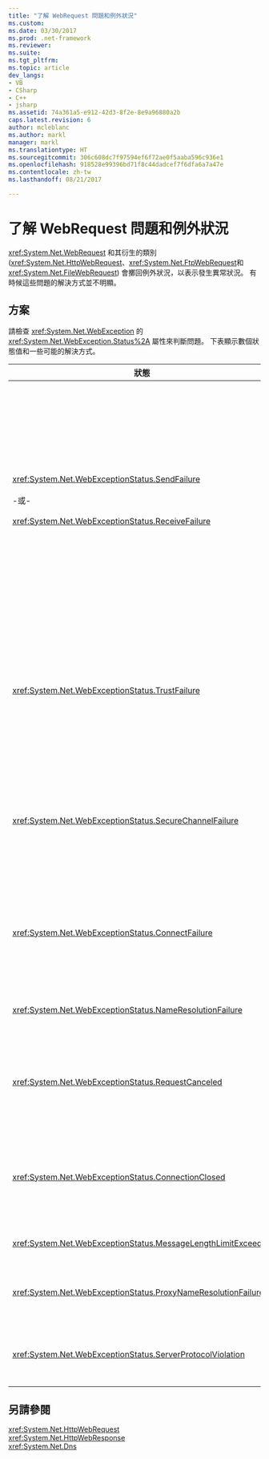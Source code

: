 ```yaml
---
title: "了解 WebRequest 問題和例外狀況"
ms.custom: 
ms.date: 03/30/2017
ms.prod: .net-framework
ms.reviewer: 
ms.suite: 
ms.tgt_pltfrm: 
ms.topic: article
dev_langs:
- VB
- CSharp
- C++
- jsharp
ms.assetid: 74a361a5-e912-42d3-8f2e-8e9a96880a2b
caps.latest.revision: 6
author: mcleblanc
ms.author: markl
manager: markl
ms.translationtype: HT
ms.sourcegitcommit: 306c608dc7f97594ef6f72ae0f5aaba596c936e1
ms.openlocfilehash: 918528e99396bd71f8c44dadcef7f6dfa6a7a47e
ms.contentlocale: zh-tw
ms.lasthandoff: 08/21/2017

---
```

# <a name="understanding-webrequest-problems-and-exceptions"></a>了解 WebRequest 問題和例外狀況
<xref:System.Net.WebRequest> 和其衍生的類別 (<xref:System.Net.HttpWebRequest>、<xref:System.Net.FtpWebRequest>和 <xref:System.Net.FileWebRequest>) 會擲回例外狀況，以表示發生異常狀況。 有時候這些問題的解決方式並不明顯。  
  
## <a name="solutions"></a>方案  
 請檢查 <xref:System.Net.WebException> 的 <xref:System.Net.WebException.Status%2A> 屬性來判斷問題。 下表顯示數個狀態值和一些可能的解決方式。  
  
|狀態|詳細資料|解決方式|  
|------------|-------------|--------------|  
|<xref:System.Net.WebExceptionStatus.SendFailure><br /><br /> -或-<br /><br /> <xref:System.Net.WebExceptionStatus.ReceiveFailure>|基礎通訊端有問題。 連接可能已重設。|重新連線，然後重新傳送要求。<br /><br /> 確定已安裝最新的 Service Pack。<br /><br /> 增加 <xref:System.Net.ServicePointManager.MaxServicePointIdleTime%2A?displayProperty=fullName> 屬性的值。<br /><br /> 請設定 <xref:System.Net.HttpWebRequest.KeepAlive%2A?displayProperty=fullName> 為 `false`。<br /><br /> 使用 <xref:System.Net.ServicePointManager.DefaultConnectionLimit%2A> 屬性增加最大連線數目。<br /><br /> 檢查 Proxy 設定。<br /><br /> 如果使用 SSL，請確定伺服器處理序有權存取憑證存放區。<br /><br /> 如果要傳送大量資料，請將 <xref:System.Net.HttpWebRequest.AllowWriteStreamBuffering%2A> 設為 `false`。|  
|<xref:System.Net.WebExceptionStatus.TrustFailure>|無法驗證伺服器憑證。|嘗試使用 Internet Explorer 開啟 URI。 解決 IE 顯示的任何安全性警示。 如果您無法解決安全性警示，可以建立憑證原則類別，實作 <xref:System.Net.ICertificatePolicy> 以傳回 `true`，並將它傳遞給 <xref:System.Net.ServicePointManager.CertificatePolicy%2A>。<br /><br /> 請參閱 [http://support.microsoft.com/?id=823177](http://go.microsoft.com/fwlink/?LinkID=179653)。<br /><br /> 請確定簽署伺服器憑證之憑證授權單位的憑證，已新增在 Internet Explorer 的 [信任的憑證授權單位] 清單。<br /><br /> 請確定 URL 中的主機名稱符合伺服器憑證上的一般名稱。|  
|<xref:System.Net.WebExceptionStatus.SecureChannelFailure>|在 SSL 交易中發生錯誤，或有憑證問題。|.NET Framework 1.1 版僅支援 SSL 3.0 版。 如果伺服器只使用 TLS 1.0 版或 SSL 2.0 版時，會擲回例外狀況。 升級至 .NET Framework 2.0 版，並設定 <xref:System.Net.ServicePointManager.SecurityProtocol%2A> 以符合伺服器。<br /><br /> 用戶端憑證是由伺服器不信任的憑證授權單位 (CA) 所簽署。 在伺服器上安裝 CA 的憑證。 請參閱 [http://support.microsoft.com/?id=332077](http://go.microsoft.com/fwlink/?LinkID=179654)。<br /><br /> 確定已安裝最新的 Service Pack。|  
|<xref:System.Net.WebExceptionStatus.ConnectFailure>|連接失敗。|防火牆或 Proxy 封鎖連線。 修改防火牆或 Proxy 以允許連線。<br /><br /> 藉由呼叫 <xref:System.Net.WebProxy> 建構函式在用戶端應用程式中明確指定 <xref:System.Net.WebProxy> (WebServiceProxyClass.Proxy = new WebProxy([http://server:80](http://server/), true))。<br /><br /> 執行 Filemon 或 Regmon，確保工作者處理序身分識別具有存取 WSPWSP.dll、HKLM\System\CurrentControlSet\Services\DnsCache 或 HKLM\System\CurrentControlSet\Services\WinSock2 的必要權限。|  
|<xref:System.Net.WebExceptionStatus.NameResolutionFailure>|網域名稱服務無法解析主機名稱。|正確設定 Proxy。 請參閱 [http://support.microsoft.com/?id=318140](http://go.microsoft.com/fwlink/?LinkID=179655)。<br /><br /> 確定任何已安裝的防毒軟體或防火牆未封鎖連線。|  
|<xref:System.Net.WebExceptionStatus.RequestCanceled>|已呼叫 <xref:System.Net.WebRequest.Abort%2A>，或發生錯誤。|此問題可能起因於用戶端或伺服器上的負載過重。 請降低負載。<br /><br /> 增加 <xref:System.Net.ServicePointManager.DefaultConnectionLimit%2A> 設定。<br /><br /> 請參閱 [http://support.microsoft.com/?id=821268](http://go.microsoft.com/fwlink/?LinkID=179656) 以修改 Web 服務效能設定。|  
|<xref:System.Net.WebExceptionStatus.ConnectionClosed>|應用程式嘗試寫入已經關閉的通訊端。|用戶端或伺服器已超載。 請降低負載。<br /><br /> 增加 <xref:System.Net.ServicePointManager.DefaultConnectionLimit%2A> 設定。<br /><br /> 請參閱 [http://support.microsoft.com/?id=821268](http://go.microsoft.com/fwlink/?LinkID=179656) 以修改 Web 服務效能設定。|  
|<xref:System.Net.WebExceptionStatus.MessageLengthLimitExceeded>|已超過對訊息長度所設定的限制 (<xref:System.Net.HttpWebRequest.MaximumResponseHeadersLength%2A>)。|增加 <xref:System.Net.HttpWebRequest.MaximumResponseHeadersLength%2A> 屬性的值。|  
|<xref:System.Net.WebExceptionStatus.ProxyNameResolutionFailure>|網域名稱服務無法解析 Proxy 主機名稱。|正確設定 Proxy。 請參閱 [http://support.microsoft.com/?id=318140](http://go.microsoft.com/fwlink/?LinkID=179655)。<br /><br /> 藉由將 <xref:System.Net.HttpWebRequest.Proxy%2A> 屬性設為 `null`，強制 <xref:System.Net.HttpWebRequest> 不要使用 Proxy。|  
|<xref:System.Net.WebExceptionStatus.ServerProtocolViolation>|伺服器的回應不是有效的 HTTP 回應。 .NET Framework 偵測到伺服器回應不符合 HTTP 1.1 RFC 時，就會發生這個問題。 回應包含不正確的標頭或不正確的標頭分隔符號時，可能會發生這個問題。RFC 2616 定義了 HTTP 1.1 和伺服器回應的有效格式。 如需詳細資訊，請參閱 [http://www.ietf.org](http://go.microsoft.com/fwlink/?LinkID=147388)。|取得交易的網路追蹤，並檢查回應中的標頭。<br /><br /> 如果您的應用程式需要伺服器回應而不剖析 (這可能是個安全性問題)，請在組態檔中將 `useUnsafeHeaderParsing` 設為 `true`。 請參閱 [\<httpWebRequest> 元素 (網路設定)](../../../docs/framework/configure-apps/file-schema/network/httpwebrequest-element-network-settings.md)。|  
  
## <a name="see-also"></a>另請參閱  
 <xref:System.Net.HttpWebRequest>   
 <xref:System.Net.HttpWebResponse>   
 <xref:System.Net.Dns>

